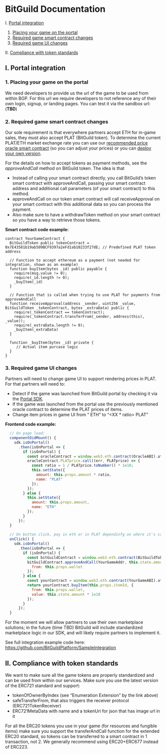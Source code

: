 # BitGuild Documentation

I. [Portal integration](#i-portal-integration)
  1. [Placing your game on the portal](#1-placing-your-game-on-the-portal)
  2. [Required game smart contract changes](#2-required-game-smart-contract-changes)
  3. [Required game UI changes](#3-required-game-ui-changes)
  
II. [Compliance with token standards](#ii-compliance-with-token-standards)

## I. Portal integration

### 1. Placing your game on the portal

We need developers to provide us the url of the game to be used from within BGP. For this url we require developers to not reference any of their own login, signup, or landing pages. You can test it via the sandbox url: (**TBD**)

### 2. Required game smart contract changes

Our sole requirement is that everywhere partners accept ETH for in-game sales, they must also accept PLAT (BitGuild token). To determine the current PLAT/ETH market exchange rate you can use our [recommended price oracle smart contract](https://etherscan.io/address/0x2339a01f8424d116ff7cf0869c9c37b769ed274f) (so you can adjust your prices) or you can [deploy your own version](https://github.com/BitGuildPlatform/SampleIntegration/tree/master/contracts).

For the details on how to accept tokens as payment methods, see the *approveAndCall* method on BitGuild token. The idea is that
* Instead of calling your smart contract directly, you call BitGuild’s token smart contract with approveAndCall, passing your smart contract address and additional call parameters (of your smart contract) to this method.
* approveAndCall on our token smart contract will call receiveApproval on your smart contract with this additional data so you can process the payment.
* Also make sure to have a withdrawToken method on your smart contract so you have a way to retrieve those tokens. 

**Smart contract code example:**
```
contract YourGameContract {
  BitGuildToken public tokenContract = 0x7E43581b19ab509BCF9397a2eFd1ab10233f27dE; // Predefined PLAT token address

  // Function to accept ethereum as a payment (not needed for integration, shown as an example)
  function buyItem(bytes _id) public payable {
    require(msg.value != 0);
    require(_id.length != 0);
    _buyItem(_id)
  }

  // Function that is called when trying to use PLAT for payments from approveAndCall
  function receiveApproval(address _sender, uint256 _value, BitGuildToken _tokenContract, bytes _extraData) public {
    require(_tokenContract == tokenContract);
    require(_tokenContract.transferFrom(_sender, address(this), _value));
    require(_extraData.length != 0);
    _buyItem(_extraData)
  }

  function _buyItem(bytes _id) private {
     // Actual item purcase logic
  }
}
```

### 3. Required game UI changes

Partners will need to change game UI to support rendering prices in PLAT. For that partners will need to: 
* Detect if the game was launched from BitGuild portal by checking it via the [Portal SDK](https://github.com/BitGuildPlatform/BitGuildPortalSDK/).
* If the game was launched from the portal use the previously mentioned oracle contract to determine the PLAT prices of items. 
* Change item prices in game UI from “<XX> ETH” to “<XX * ratio> PLAT”

**Frontend code example:**
```js
  // On page load:
  componentDidMount() {
    sdk.isOnPortal()
      .then(isOnPortal => {
        if (isOnPortal) {
          const oracleContract = window.web3.eth.contract(OracleABI).at(OracleAddr);
          oracleContract.PLATprice.call((err, PLATprice) => {
            const ratio = 1 / PLATprice.toNumber() * 1e18;
            this.setState({
              amount: this.props.amount * ratio,
              name: "PLAT"
            });
          });
        } else {
          this.setState({
            amount: this.props.amount,
            name: "ETH"
          });
        }
      });
  }
  
  // On button click, pay in eth or in PLAT dependinfg on where it's called from
  onClick() {
    sdk.isOnPortal()
      .then(isOnPortal => {
        if (isOnPortal) {
          const bitGuildContract = window.web3.eth.contract(BitGuildTokenABI).at(BitGuildTokenAddr);
          bitGuildContract.approveAndCall(YourGameAddr, this.state.amount * 1e18, this.props.itemId, {
            from: this.props.wallet
          });
        } else {
          const yourContract = window.web3.eth.contract(YourGameABI).at(YourGameAddr);
          return yourContract.buyItem(this.props.itemId, {
            from: this.props.wallet,
            value: this.state.amount * 1e18
          });
        }
      });
  }
```

For the moment we will allow partners to use their own marketplace solutions; in the future (time TBD) BitGuild will include standardized marketplace logic in our SDK, and will likely require partners to implement it.

See full integration example code here: https://github.com/BitGuildPlatform/SampleIntegration
  
## II. Compliance with token standards

We want to make sure all the game tokens are properly standardized and can be used from within our services. Make sure you use the latest version of the ERC721 standard and support:
* tokenOfOwnerByIndex (see “Enumeration Extension” by the link above)
* safeTransferFrom, that also triggers the receiver protocol (ERC721TokenReceiver)
* ERC721MetaData with name and a tokenUri for json that has image url in it

For all the ERC20 tokens you use in your game (for resources and fungible items) make sure you support the transferAndCall function for the extended ERC20 standard, so tokens can be transferred to a smart contract in 1 transaction, not 2. We generally recommend using ERC20+ERC677 instead of ERC223.

